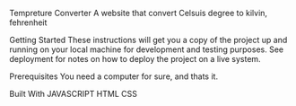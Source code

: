 Tempreture Converter
A website that convert Celsuis degree to kilvin, fehrenheit

Getting Started
These instructions will get you a copy of the project up and running on your local machine for development and testing purposes. See deployment for notes on how to deploy the project on a live system.

Prerequisites
You need a computer for sure, and thats it.


Built With
JAVASCRIPT 
HTML 
CSS

